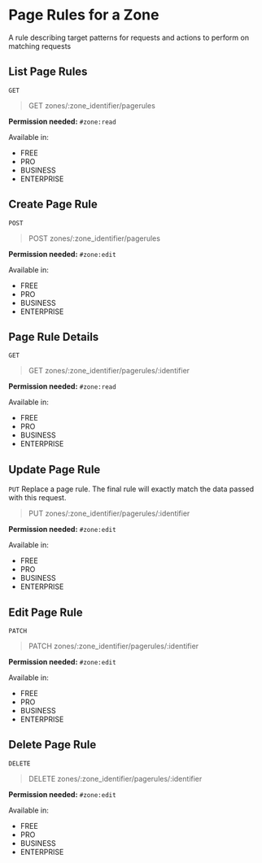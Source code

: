 # Page Rules for a Zone

A rule describing target patterns for requests and actions to perform on matching requests

## List Page Rules

`GET` 

> GET zones/:zone_identifier/pagerules

**Permission needed:** `#zone:read`

Available in:

* FREE
* PRO
* BUSINESS
* ENTERPRISE


## Create Page Rule

`POST` 

> POST zones/:zone_identifier/pagerules

**Permission needed:** `#zone:edit`

Available in:

* FREE
* PRO
* BUSINESS
* ENTERPRISE


## Page Rule Details

`GET` 

> GET zones/:zone_identifier/pagerules/:identifier

**Permission needed:** `#zone:read`

Available in:

* FREE
* PRO
* BUSINESS
* ENTERPRISE


## Update Page Rule

`PUT` Replace a page rule. The final rule will exactly match the data passed with this request.

> PUT zones/:zone_identifier/pagerules/:identifier

**Permission needed:** `#zone:edit`

Available in:

* FREE
* PRO
* BUSINESS
* ENTERPRISE


## Edit Page Rule

`PATCH` 

> PATCH zones/:zone_identifier/pagerules/:identifier

**Permission needed:** `#zone:edit`

Available in:

* FREE
* PRO
* BUSINESS
* ENTERPRISE


## Delete Page Rule

`DELETE` 

> DELETE zones/:zone_identifier/pagerules/:identifier

**Permission needed:** `#zone:edit`

Available in:

* FREE
* PRO
* BUSINESS
* ENTERPRISE

